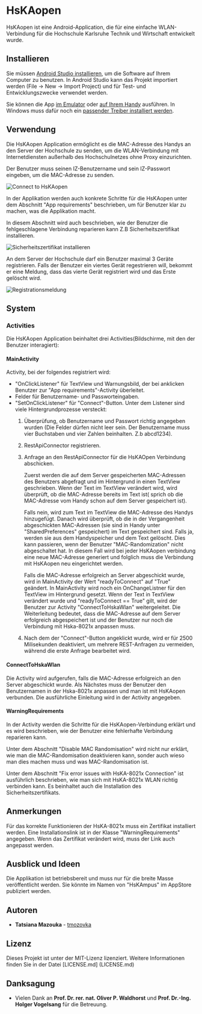 # HsKAopen

HsKAopen ist eine Android-Application, die für eine einfache WLAN-Verbindung für die Hochschule Karlsruhe Technik und Wirtschaft entwickelt wurde.

## Installieren

Sie müssen [Android Studio installieren](https://developer.android.com/studio/install), um die Software auf Ihrem Computer zu benutzen.
In Android Studio kann das Projekt importiert werden (File -> New -> Import Project) und für Test- und Entwicklungszwecke verwendet werden. 

Sie können die App [im Emulator](https://developer.android.com/studio/run/emulator) oder [auf Ihrem Handy](https://developer.android.com/studio/run/device) ausführen. In Windows muss dafür noch ein [passender Treiber installiert werden](https://developer.android.com/studio/run/oem-usb). 

## Verwendung

Die HsKAopen Application ermöglicht es die MAC-Adresse des Handys an den Server der Hochschule zu senden, um die WLAN-Verbindung mit Internetdiensten außerhalb des Hochschulnetzes ohne Proxy einzurichten. 

Der Benutzer muss seinen IZ-Benutzername und sein IZ-Passwort eingeben, um die MAC-Adresse zu senden. 

![Connect to HsKAopen](images_for_readme/gif_use_app.gif)

In der Applikation werden auch konkrete Schritte für die HsKAopen unter dem Abschnitt "App requirements" beschrieben, um für Benutzer klar zu machen, was die Applikation macht. 

In diesem Abschnitt wird auch beschrieben, wie der Benutzer die fehlgeschlagene Verbindung reparieren kann Z.B Sicherheitszertifikat installieren.

![Sicherheitszertifikat installieren](images_for_readme/install_certificate.gif)

An dem Server der Hochschule darf ein Benutzer maximal 3 Geräte registrieren. Falls der Benutzer ein viertes Gerät regestrieren will, bekommt er eine Meldung, dass das vierte Gerät registriert wird und das Erste gelöscht wird.

![Registrationsmeldung](images_for_readme/allow_just_3_devices.gif)

## System

### Activities 

Die HsKAopen Application beinhaltet drei Activities(Bildschirme, mit den der Benutzer interagiert):

#### MainActivity

Activity, bei der folgendes registriert wird:
* "OnClickListener" für TextView und Warnungsbild, der bei anklicken Benutzer zur "App requirements"-Activity überleitet. 
* Felder für Benutzername- und Passworteingaben. 
* "SetOnClickListener" für "Connect"-Button. Unter dem Listener sind viele Hintergrundprozesse versteckt:
    1. Überprüfung, ob Benutzername und Passwort richtig angegeben wurden 
    (Die Felder dürfen nicht leer sein. Der Benutzername muss vier Buchstaben und vier Zahlen beinhalten. Z.b abcd1234).
    2. RestApiConnector registrieren.
    3. Anfrage an den RestApiConnector für die HsKAOpen Verbindung abschicken. 

        Zuerst werden die auf dem Server gespeicherten MAC-Adressen des Benutzers abgefragt und im Hintergrund in einen TextView  geschrieben.
        Wenn der Text im TextView verändert wird, wird überprüft, ob die MAC-Adresse bereits im Text ist( sprich ob die MAC-Adresse vom Handy schon auf dem Server gespeichert ist). 

        Falls nein, wird zum Text im TextView die MAC-Adresse des Handys hinzugefügt. Danach wird überprüft, ob die in der Vergangenheit abgeschickten MAC-Adressen (sie sind in Handy unter "SharedPreferences" gespeichert) im Text gespeichert sind. Falls ja, werden sie aus dem Handyspeicher und dem Text gelöscht. Dies kann passieren, wenn der Benutzer "MAC-Randomization" nicht abgeschaltet hat.
        In diesem Fall wird bei jeder HsKAopen verbindung eine neue MAC-Adresse generiert und folglich muss die Verbindung mit HsKAopen neu eingerichtet werden. 

        Falls die MAC-Adresse erfolgreich an Server abgeschickt wurde, wird in MainActivity der Wert "readyToConnect" auf "True" geändert. 
        In MainActivity wird noch ein OnChangeListner für den TextView im Hintergrund gesetzt. Wenn der Text in TextView verändert wurde und "readyToConnect == True" gilt, wird der Benutzer zur Activity "ConnectToHskaWlan" weitergeleitet. 
        Die Weiterleitung bedeutet, dass die MAC-Adresse auf dem Server erfolgreich abgespeichert ist und der Benutzer nur noch die Verbindung mit Hska-8021x anpassen muss. 
    4. Nach dem der "Connect"-Button angeklickt wurde, wird er für 2500 Milisekunden deaktiviert, um mehrere REST-Anfragen zu vermeiden, während die erste Anfrage bearbeitet wird.

#### ConnectToHskaWlan

Die Activity wird aufgerufen, falls die MAC-Adresse erfolgreich an den Server abgeschickt wurde. 
Als Nächstes muss der Benutzer den Benutzernamen in der Hska-8021x anpassen und man ist mit HsKAopen verbunden.
Die ausführliche Einleitung wird in der Activity angegeben. 

#### WarningRequirements

In der Activity werden die Schritte für die HsKAopen-Verbindung erklärt und es wird beschrieben, wie der Benutzer eine fehlerhafte Verbindung reparieren kann. 

Unter dem Abschnitt "Disable MAC Randomisation" wird nicht nur erklärt, wie man die MAC-Randomisation deaktivieren kann, 
sonder auch wieso man dies machen muss und was MAC-Randomisation ist. 

Unter dem Abschnitt "Fix error issues with HsKA-8021x Connection" ist ausführlich beschrieben, wie man sich mit HsKA-8021x WLAN richtig verbinden kann. Es beinhaltet auch die Installation des Sicherheitszertifikats.

## Anmerkungen

Für das korrekte Funktionieren der HsKA-8021x muss ein Zertifikat installiert werden. Eine Installationslink ist in der Klasse "WarningRequirements" angegeben. Wenn das Zertifikat verändert wird, muss der Link auch angepasst werden.  

## Ausblick und Ideen

Die Applikation ist betriebsbereit und muss nur für die breite Masse veröffentlicht werden. 
Sie könnte im Namen von "HsKAmpus" im AppStore publiziert werden. 

## Autoren

* **Tatsiana Mazouka** - [tmozovka](https://github.com/tmozovka)

## Lizenz

Dieses Projekt ist unter der MIT-Lizenz lizenziert. Weitere Informationen finden Sie in der Datei [LICENSE.md] (LICENSE.md)

## Danksagung

* Vielen Dank an **Prof. Dr. rer. nat. Oliver P. Waldhorst** und **Prof. Dr.-Ing. Holger Vogelsang** für die Betreuung. 